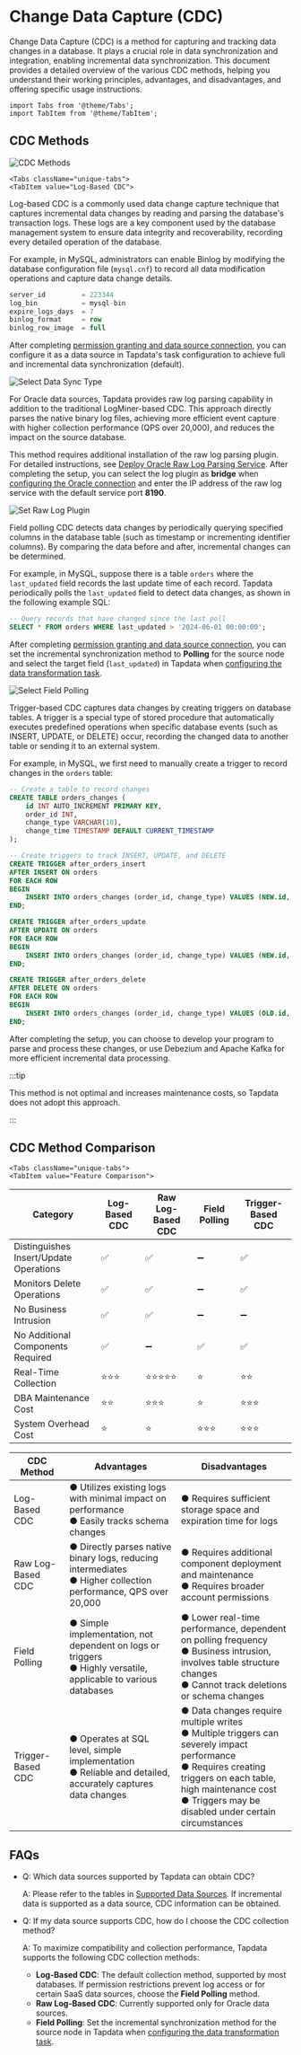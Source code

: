 # Change Data Capture (CDC)

Change Data Capture (CDC) is a method for capturing and tracking data changes in a database. It plays a crucial role in data synchronization and integration, enabling incremental data synchronization. This document provides a detailed overview of the various CDC methods, helping you understand their working principles, advantages, and disadvantages, and offering specific usage instructions.

```mdx-code-block
import Tabs from '@theme/Tabs';
import TabItem from '@theme/TabItem';
```

## CDC Methods

![CDC Methods](../images/cdc_mechanism.png)

```mdx-code-block
<Tabs className="unique-tabs">
<TabItem value="Log-Based CDC">
```
Log-based CDC is a commonly used data change capture technique that captures incremental data changes by reading and parsing the database's transaction logs. These logs are a key component used by the database management system to ensure data integrity and recoverability, recording every detailed operation of the database.

For example, in MySQL, administrators can enable Binlog by modifying the database configuration file (`mysql.cnf`) to record all data modification operations and capture data change details.

```sql
server_id         = 223344
log_bin           = mysql-bin
expire_logs_days  = 7
binlog_format     = row
binlog_row_image  = full
```

After completing [permission granting and data source connection](../prerequisites/on-prem-databases/mysql.md), you can configure it as a data source in Tapdata's task configuration to achieve full and incremental data synchronization (default).

![Select Data Sync Type](..//images/select_sync_type.png)

</TabItem>

<TabItem value="Raw Log-Based CDC">
For Oracle data sources, Tapdata provides raw log parsing capability in addition to the traditional LogMiner-based CDC. This approach directly parses the native binary log files, achieving more efficient event capture with higher collection performance (QPS over 20,000), and reduces the impact on the source database.

This method requires additional installation of the raw log parsing plugin. For detailed instructions, see [Deploy Oracle Raw Log Parsing Service](../best-practice/raw-logs-solution.md). After completing the setup, you can select the log plugin as **bridge** when [configuring the Oracle connection](../prerequisites/on-prem-databases/oracle.md) and enter the IP address of the raw log service with the default service port **8190**.

![Set Raw Log Plugin](..//images/raw_log_configuration.png)

</TabItem>

<TabItem value="Field Polling">
Field polling CDC detects data changes by periodically querying specified columns in the database table (such as timestamp or incrementing identifier columns). By comparing the data before and after, incremental changes can be determined.

For example, in MySQL, suppose there is a table `orders` where the `last_updated` field records the last update time of each record. Tapdata periodically polls the `last_updated` field to detect data changes, as shown in the following example SQL:

```sql
-- Query records that have changed since the last poll
SELECT * FROM orders WHERE last_updated > '2024-06-01 00:00:00';
```

After completing [permission granting and data source connection](../prerequisites/on-prem-databases/mysql.md), you can set the incremental synchronization method to **Polling** for the source node and select the target field (`last_updated`) in Tapdata when [configuring the data transformation task](../user-guide/data-pipeline/data-development/create-task.md).

![Select Field Polling](..//images/obtain_cdc_via_polling.png)

</TabItem>

<TabItem value="Trigger-Based CDC">
Trigger-based CDC captures data changes by creating triggers on database tables. A trigger is a special type of stored procedure that automatically executes predefined operations when specific database events (such as INSERT, UPDATE, or DELETE) occur, recording the changed data to another table or sending it to an external system.

For example, in MySQL, we first need to manually create a trigger to record changes in the `orders` table:

```sql
-- Create a table to record changes
CREATE TABLE orders_changes (
    id INT AUTO_INCREMENT PRIMARY KEY,
    order_id INT,
    change_type VARCHAR(10),
    change_time TIMESTAMP DEFAULT CURRENT_TIMESTAMP
);

-- Create triggers to track INSERT, UPDATE, and DELETE
CREATE TRIGGER after_orders_insert
AFTER INSERT ON orders
FOR EACH ROW
BEGIN
    INSERT INTO orders_changes (order_id, change_type) VALUES (NEW.id, 'INSERT');
END;

CREATE TRIGGER after_orders_update
AFTER UPDATE ON orders
FOR EACH ROW
BEGIN
    INSERT INTO orders_changes (order_id, change_type) VALUES (NEW.id, 'UPDATE');
END;

CREATE TRIGGER after_orders_delete
AFTER DELETE ON orders
FOR EACH ROW
BEGIN
    INSERT INTO orders_changes (order_id, change_type) VALUES (OLD.id, 'DELETE');
END;
```

After completing the setup, you can choose to develop your program to parse and process these changes, or use Debezium and Apache Kafka for more efficient incremental data processing.

:::tip

This method is not optimal and increases maintenance costs, so Tapdata does not adopt this approach.

:::

</TabItem>
</Tabs>

## CDC Method Comparison

```mdx-code-block
<Tabs className="unique-tabs">
<TabItem value="Feature Comparison">
```
| Category             | Log-Based CDC | Raw Log-Based CDC | Field Polling | Trigger-Based CDC |
| -------------------- | ------------- | ----------------- | ------------- | ----------------- |
| Distinguishes Insert/Update Operations | ✅ | ✅ | ➖ | ✅ |
| Monitors Delete Operations | ✅ | ✅ | ➖ | ✅ |
| No Business Intrusion | ✅ | ✅ | ➖ | ➖ |
| No Additional Components Required | ✅ | ➖ | ✅ | ✅ |
| Real-Time Collection | ⭐⭐⭐ | ⭐⭐⭐⭐⭐ | ⭐ | ⭐⭐ |
| DBA Maintenance Cost | ⭐⭐ | ⭐⭐⭐ | ⭐ | ⭐⭐⭐ |
| System Overhead Cost | ⭐ | ⭐ | ⭐⭐⭐ | ⭐⭐⭐ |

</TabItem>

<TabItem value="Pros and Cons Comparison">

| CDC Method           | Advantages                                                 | Disadvantages                                          |
| -------------------- | ---------------------------------------------------------- | ------------------------------------------------------ |
| Log-Based CDC        | ● Utilizes existing logs with minimal impact on performance<br />● Easily tracks schema changes | ● Requires sufficient storage space and expiration time for logs |
| Raw Log-Based CDC    | ● Directly parses native binary logs, reducing intermediates<br/>● Higher collection performance, QPS over 20,000 | ● Requires additional component deployment and maintenance<br />● Requires broader account permissions |
| Field Polling        | ● Simple implementation, not dependent on logs or triggers<br />● Highly versatile, applicable to various databases | ● Lower real-time performance, dependent on polling frequency<br />● Business intrusion, involves table structure changes<br />● Cannot track deletions or schema changes |
| Trigger-Based CDC    | ● Operates at SQL level, simple implementation<br />● Reliable and detailed, accurately captures data changes | ● Data changes require multiple writes<br />● Multiple triggers can severely impact performance<br />● Requires creating triggers on each table, high maintenance cost<br />● Triggers may be disabled under certain circumstances |

</TabItem>
</Tabs>

## FAQs

* Q: Which data sources supported by Tapdata can obtain CDC?

  A: Please refer to the tables in [Supported Data Sources](../introduction/supported-databases.md). If incremental data is supported as a data source, CDC information can be obtained.

* Q: If my data source supports CDC, how do I choose the CDC collection method?

  A: To maximize compatibility and collection performance, Tapdata supports the following CDC collection methods:
  * **Log-Based CDC**: The default collection method, supported by most databases. If permission restrictions prevent log access or for certain SaaS data sources, choose the **Field Polling** method.
  * **Raw Log-Based CDC**: Currently supported only for Oracle data sources.
  * **Field Polling**: Set the incremental synchronization method for the source node in Tapdata when [configuring the data transformation task](../user-guide/data-pipeline/data-development/create-task.md).